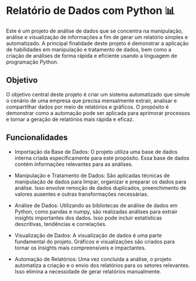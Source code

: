  # Relatório de Dados com Python 📊

 Este é um projeto de análise de dados que se concentra na manipulação, análise e visualização de informações a fim de gerar um relatório simples e automatizado. A principal finalidade deste projeto é demonstrar a aplicação de habilidades em manipulação e tratamento de dados, bem como a criação de análises de forma rápida e eficiente usando a linguagem de programação Python. 

## Objetivo 

O objetivo central deste projeto é criar um sistema automatizado que simule o cenário de uma empresa que precisa mensalmente extrair, analisar e compartilhar dados por meio de relatórios e gráficos. O propósito é demonstrar como a automação pode ser aplicada para aprimorar processos e tornar a geração de relatórios mais rápida e eficaz.

## Funcionalidades

- Importação da Base de Dados: O projeto utiliza uma base de dados interna criada especificamente para este propósito. Essa base de dados contém informações relevantes para as análises.

- Manipulação e Tratamento de Dados: São aplicadas técnicas de manipulação de dados para limpar, organizar e preparar os dados para análise. Isso envolve remoção de dados duplicados, preenchimento de valores ausentes e outras transformações necessárias.

- Análise de Dados: Utilizando as bibliotecas de análise de dados em Python, como pandas e numpy, são realizadas análises para extrair insights importantes dos dados. Isso pode incluir estatísticas descritivas, tendências e correlações.

- Visualização de Dados: A visualização de dados é uma parte fundamental do projeto. Gráficos e visualizações são criados para tornar os insights mais compreensíveis e impactantes.

- Automação de Relatórios: Uma vez concluída a análise, o projeto automatiza a criação e o envio dos relatórios para os setores relevantes. Isso elimina a necessidade de gerar relatórios manualmente.

